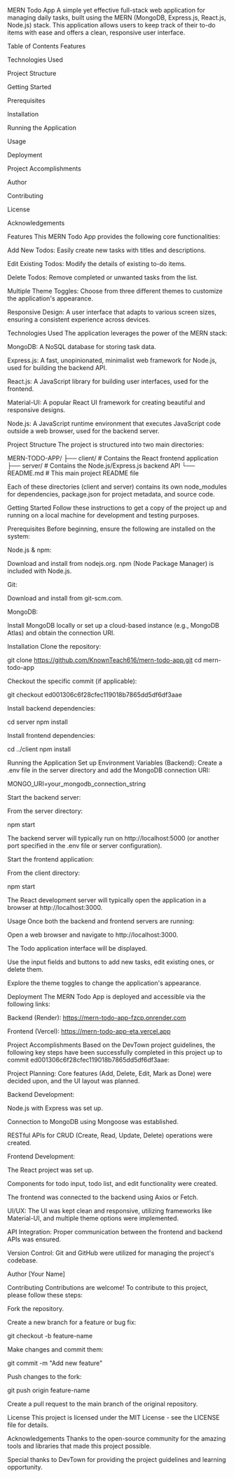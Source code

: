 MERN Todo App
A simple yet effective full-stack web application for managing daily tasks, built using the MERN (MongoDB, Express.js, React.js, Node.js) stack. This application allows users to keep track of their to-do items with ease and offers a clean, responsive user interface.

Table of Contents
Features

Technologies Used

Project Structure

Getting Started

Prerequisites

Installation

Running the Application

Usage

Deployment

Project Accomplishments

Author

Contributing

License

Acknowledgements

Features
This MERN Todo App provides the following core functionalities:

Add New Todos: Easily create new tasks with titles and descriptions.

Edit Existing Todos: Modify the details of existing to-do items.

Delete Todos: Remove completed or unwanted tasks from the list.

Multiple Theme Toggles: Choose from three different themes to customize the application's appearance.

Responsive Design: A user interface that adapts to various screen sizes, ensuring a consistent experience across devices.

Technologies Used
The application leverages the power of the MERN stack:

MongoDB: A NoSQL database for storing task data.

Express.js: A fast, unopinionated, minimalist web framework for Node.js, used for building the backend API.

React.js: A JavaScript library for building user interfaces, used for the frontend.

Material-UI: A popular React UI framework for creating beautiful and responsive designs.

Node.js: A JavaScript runtime environment that executes JavaScript code outside a web browser, used for the backend server.

Project Structure
The project is structured into two main directories:

MERN-TODO-APP/
├── client/                      # Contains the React frontend application
├── server/                      # Contains the Node.js/Express.js backend API
└── README.md                    # This main project README file



Each of these directories (client and server) contains its own node_modules for dependencies, package.json for project metadata, and source code.

Getting Started
Follow these instructions to get a copy of the project up and running on a local machine for development and testing purposes.

Prerequisites
Before beginning, ensure the following are installed on the system:

Node.js & npm:

Download and install from nodejs.org. npm (Node Package Manager) is included with Node.js.

Git:

Download and install from git-scm.com.

MongoDB:

Install MongoDB locally or set up a cloud-based instance (e.g., MongoDB Atlas) and obtain the connection URI.

Installation
Clone the repository:

git clone https://github.com/KnownTeach616/mern-todo-app.git
cd mern-todo-app







Checkout the specific commit (if applicable):

git checkout ed001306c6f28cfec119018b7865dd5df6df3aae







Install backend dependencies:

cd server
npm install







Install frontend dependencies:

cd ../client
npm install







Running the Application
Set up Environment Variables (Backend):
Create a .env file in the server directory and add the MongoDB connection URI:

MONGO_URI=your_mongodb_connection_string







Start the backend server:

From the server directory:

npm start







The backend server will typically run on http://localhost:5000 (or another port specified in the .env file or server configuration).

Start the frontend application:

From the client directory:

npm start







The React development server will typically open the application in a browser at http://localhost:3000.

Usage
Once both the backend and frontend servers are running:

Open a web browser and navigate to http://localhost:3000.

The Todo application interface will be displayed.

Use the input fields and buttons to add new tasks, edit existing ones, or delete them.

Explore the theme toggles to change the application's appearance.

Deployment
The MERN Todo App is deployed and accessible via the following links:

Backend (Render): https://mern-todo-app-fzcp.onrender.com

Frontend (Vercel): https://mern-todo-app-eta.vercel.app

Project Accomplishments
Based on the DevTown project guidelines, the following key steps have been successfully completed in this project up to commit ed001306c6f28cfec119018b7865dd5df6df3aae:

Project Planning: Core features (Add, Delete, Edit, Mark as Done) were decided upon, and the UI layout was planned.

Backend Development:

Node.js with Express was set up.

Connection to MongoDB using Mongoose was established.

RESTful APIs for CRUD (Create, Read, Update, Delete) operations were created.

Frontend Development:

The React project was set up.

Components for todo input, todo list, and edit functionality were created.

The frontend was connected to the backend using Axios or Fetch.

UI/UX: The UI was kept clean and responsive, utilizing frameworks like Material-UI, and multiple theme options were implemented.

API Integration: Proper communication between the frontend and backend APIs was ensured.

Version Control: Git and GitHub were utilized for managing the project's codebase.

Author
[Your Name]

Contributing
Contributions are welcome! To contribute to this project, please follow these steps:

Fork the repository.

Create a new branch for a feature or bug fix:

git checkout -b feature-name







Make changes and commit them:

git commit -m "Add new feature"







Push changes to the fork:

git push origin feature-name







Create a pull request to the main branch of the original repository.

License
This project is licensed under the MIT License - see the LICENSE file for details.

Acknowledgements
Thanks to the open-source community for the amazing tools and libraries that made this project possible.

Special thanks to DevTown for providing the project guidelines and learning opportunity.